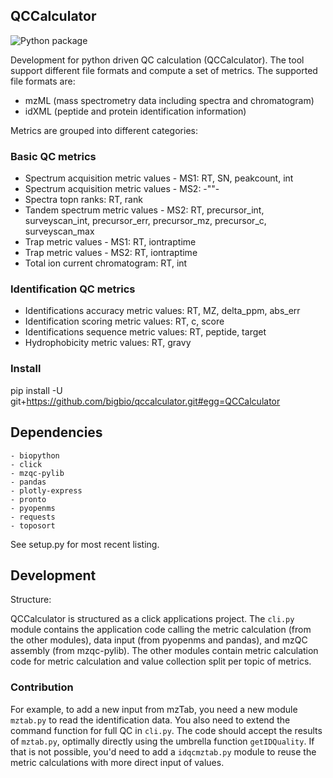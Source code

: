 ## QCCalculator
![Python package](https://github.com/bigbio/qccalculator/workflows/Python%20package/badge.svg)

Development for python driven QC calculation (QCCalculator). The tool support different file formats and compute a set of metrics. The supported file formats are:

- mzML  (mass spectrometry data including spectra and chromatogram)
- idXML (peptide and protein identification information)

Metrics are grouped into different categories:

### Basic QC metrics

- Spectrum acquisition metric values - MS1: RT, SN, peakcount, int
- Spectrum acquisition metric values - MS2: -""-
- Spectra topn ranks: RT, rank
- Tandem spectrum metric values - MS2: RT, precursor_int, surveyscan_int, precursor_err, precursor_mz, precursor_c, surveyscan_max
- Trap metric values - MS1: RT, iontraptime
- Trap metric values - MS2: RT, iontraptime
- Total ion current chromatogram: RT, int

### Identification QC metrics

- Identifications accuracy metric values: RT, MZ, delta_ppm, abs_err
- Identification scoring metric values: RT, c, score
- Identifications sequence metric values: RT, peptide, target
- Hydrophobicity metric values: RT, gravy

### Install

pip install -U git+https://github.com/bigbio/qccalculator.git#egg=QCCalculator

## Dependencies
    - biopython
    - click
    - mzqc-pylib
    - pandas
    - plotly-express
    - pronto
    - pyopenms
    - requests
    - toposort

See setup.py for most recent listing.

## Development
Structure:

QCCalculator is structured as a click applications project.
The `cli.py` module contains the application code calling the metric calculation (from the other modules), data input (from pyopenms and pandas), and mzQC assembly (from mzqc-pylib).
The other modules contain metric calculation code for metric calculation and value collection split per topic of metrics.


### Contribution
For example, to add a new input from mzTab, you need a new module `mztab.py` to read the identification data. You also need to extend the command function for full QC in `cli.py`. The code should accept the results of `mztab.py`, optimally directly using the umbrella function `getIDQuality`. If that is not possible, you'd need to add a `idqcmztab.py` module to reuse the metric calculations with more direct input of values.

